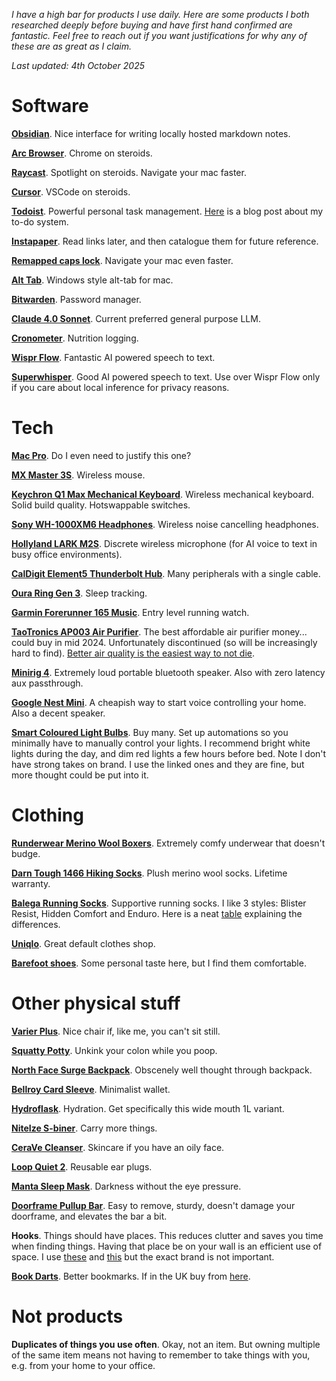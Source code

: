 _I have a high bar for products I use daily. Here are some products I both researched deeply before buying and have first hand confirmed are fantastic. Feel free to reach out if you want justifications for why any of these are as great as I claim._

_Last updated: 4th October 2025_


# Software

**[Obsidian](https://obsidian.md/)**. Nice interface for writing locally hosted markdown notes.

**[Arc Browser](https://arc.net/)**. Chrome on steroids.

**[Raycast](https://www.raycast.com/)**. Spotlight on steroids. Navigate your mac faster.

**[Cursor](https://www.cursor.com/)**. VSCode on steroids.

**[Todoist](https://app.todoist.com/app/project/6W2gvXWXX4prqJ7G)**. Powerful personal task management. [Here](/todo) is a blog post about my to-do system.

**[Instapaper](https://www.instapaper.com/u)**. Read links later, and then catalogue them for future reference.

**[Remapped caps lock](https://www.lesswrong.com/posts/hPLvZsNZGsQSLfMee/remap-your-caps-lock-key)**. Navigate your mac even faster.

**[Alt Tab](https://alt-tab-macos.netlify.app/)**. Windows style alt-tab for mac.

**[Bitwarden](https://bitwarden.com/)**. Password manager.

**[Claude 4.0 Sonnet](https://claude.ai/)**. Current preferred general purpose LLM.

**[Cronometer](https://cronometer.com/)**. Nutrition logging.

**[Wispr Flow](https://wisprflow.ai/)**. Fantastic AI powered speech to text.

**[Superwhisper](https://superwhisper.com/)**. Good AI powered speech to text. Use over Wispr Flow only if you care about local inference for privacy reasons.

# Tech

**[Mac Pro](https://www.apple.com/uk/macbook-pro/)**. Do I even need to justify this one?

**[MX Master 3S](https://www.logitech.com/en-gb/shop/p/mx-master-3s)**. Wireless mouse.

**[Keychron Q1 Max Mechanical Keyboard](https://www.keychron.uk/products/keychron-q1-max-qmk-via-wireless-custom-mechanical-keyboard-iso-layout-collection?variant=46077851631786)**. Wireless mechanical keyboard. Solid build quality. Hotswappable switches.

**[Sony WH-1000XM6 Headphones](https://www.sony.co.uk/headphones/products/wh-1000xm6?sku=wh1000xm6s.ce7)**. Wireless noise cancelling headphones.

**[Hollyland LARK M2S](https://www.hollyland.com/product/lark-m2s)**. Discrete wireless microphone (for AI voice to text in busy office environments).

**[CalDigit Element5 Thunderbolt Hub](https://www.caldigit.com/thunderbolt-5-element-5-hub/)**. Many peripherals with a single cable.

**[Oura Ring Gen 3](https://ouraring.com/)**. Sleep tracking.

**[Garmin Forerunner 165 Music](https://www.garmin.com/en-GB/p/1611937/pn/010-02863-31)**. Entry level running watch.

**[TaoTronics AP003 Air Purifier](https://housefresh.com/taotronics-ap003-review/)**. The best affordable air purifier money... could buy in mid 2024. Unfortunately discontinued (so will be increasingly hard to find). [Better air quality is the easiest way to not die](https://dynomight.net/air/).

**[Minirig 4](https://minirigs.co.uk/speakers/bluetooth-minirig-4)**. Extremely loud portable bluetooth speaker. Also with zero latency aux passthrough.

**[Google Nest Mini](https://store.google.com/gb/config/google_nest_mini?hl=en-GB&selections=eyJwcm9kdWN0RmFtaWx5IjoiWjI5dloyeGxYMjVsYzNSZmJXbHVhUT09In0%3D)**. A cheapish way to start voice controlling your home. Also a decent speaker.

**[Smart Coloured Light Bulbs](https://amzn.eu/d/34xoGgx)**. Buy many. Set up automations so you minimally have to manually control your lights. I recommend bright white lights during the day, and dim red lights a few hours before bed. Note I don't have strong takes on brand. I use the linked ones and they are fine, but more thought could be put into it.

# Clothing

**[Runderwear Merino Wool Boxers](https://www.runderwear.co.uk/products/merino-boxers-multibuy-x3)**. Extremely comfy underwear that doesn't budge.

**[Darn Tough 1466 Hiking Socks](https://darntough.uk/products/mens-merino-wool-hiker-micro-crew-cushioned-midweight-hiking-socks?variant=42648726929598)**. Plush merino wool socks. Lifetime warranty.

**[Balega Running Socks](https://balega.co.uk/)**. Supportive running socks. I like 3 styles: Blister Resist, Hidden Comfort and Enduro. Here is a neat [table](https://m.media-amazon.com/images/S/aplus-media/vc/bfdbcc99-cb4d-491f-8cf9-b4dc9c8036f6.__CR0,0,970,600_PT0_SX970_V1___.jpg) explaining the differences.

**[Uniqlo](https://www.uniqlo.com/uk/en/)**. Great default clothes shop.

**[Barefoot shoes](https://www.vivobarefoot.com/uk/primus-lite-iii-mens-ss22?colour=Bright%20White)**. Some personal taste here, but I find them comfortable.

# Other physical stuff

**[Varier Plus](https://www.backinaction.co.uk/variable-plus-kneeling-chair-stock#tab_VariablePlusINSTOCK_VariablePlusINSTOCK_LightBrown)**. Nice chair if, like me, you can't sit still.

**[Squatty Potty](https://amzn.eu/d/2vn5oFb)**. Unkink your colon while you poop.

**[North Face Surge Backpack](https://www.thenorthface.co.uk/en-gb/p/men-211701/surge-backpack-NF0A52SG)**. Obscenely well thought through backpack.

**[Bellroy Card Sleeve](https://bellroy.com/products/card-sleeve-wallet?color=ocean&material=leather&size=default#slide-0)**. Minimalist wallet.

**[Hydroflask](https://www.hydroflask.com/gb/32-oz-wide-mouth/)**. Hydration. Get specifically this wide mouth 1L variant.

**[NiteIze S-biner](https://www.niteize.co.uk/collections/s-biners-carabiners)**. Carry more things.

**[CeraVe Cleanser](https://www.cerave.co.uk/skincare/cleansers/sa-smoothing-cleanser)**. Skincare if you have an oily face.

**[Loop Quiet 2](https://www.loopearplugs.com/products/quiet?variant=48262905594191)**. Reusable ear plugs.

**[Manta Sleep Mask](https://mantasleep.uk/products/manta-sleep-mask)**. Darkness without the eye pressure.

**[Doorframe Pullup Bar](https://amzn.eu/d/6gIDTSh)**. Easy to remove, sturdy, doesn't damage your doorframe, and elevates the bar a bit.

**Hooks**. Things should have places. This reduces clutter and saves you time when finding things. Having that place be on your wall is an efficient use of space. I use [these](https://amzn.eu/d/8c4wyXn) and [this](https://www.amazon.co.uk/dp/B07W6SVDK7?th=1) but the exact brand is not important.

**[Book Darts](https://www.lesswrong.com/posts/n6nsPzJWurKWKk2pA/somebody-invented-a-better-bookmark)**. Better bookmarks. If in the UK buy from [here](https://theliterarygiftshop.co.uk/products/book-darts-mixed-tin?variant=43067965800678).

# Not products

**Duplicates of things you use often**. Okay, not an item. But owning multiple of the same item means not having to remember to take things with you, e.g. from your home to your office.